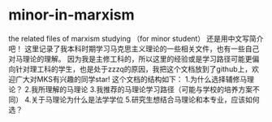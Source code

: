 # minor-in-marxism
the related files of marxism studying （for minor student）
还是用中文写简介吧！
这里记录了我本科时期学习马克思主义理论的一些相关文件，也有一些自己对马理论的理解。
因为我是主修工科的，所以这里的经验或是学习路径可能更偏向针对理工科的学生，也是处于zzzq的原因，我把这个文档放到了github上，欢迎广大对MKS有兴趣的同学star!
这个文档的结构如下：
1.为什么选择辅修马理论？
2.我所理解的马理论
3.我推荐的马理论学习路径（可能与学校的培养方案不同）
4.关于马理论为什么是法学学位
5.研究生想结合马理论和本专业，应该如何选？
